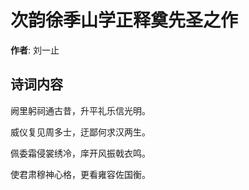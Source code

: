 # 次韵徐季山学正释奠先圣之作

**作者**: 刘一止

## 诗词内容

阙里躬祠通古昔，升平礼乐信光明。

威仪复见周多士，迂鄙何求汉两生。

佩委霜侵裳绣冷，庠开风振戟衣鸣。

使君肃穆神心格，更看雍容佐国衡。

